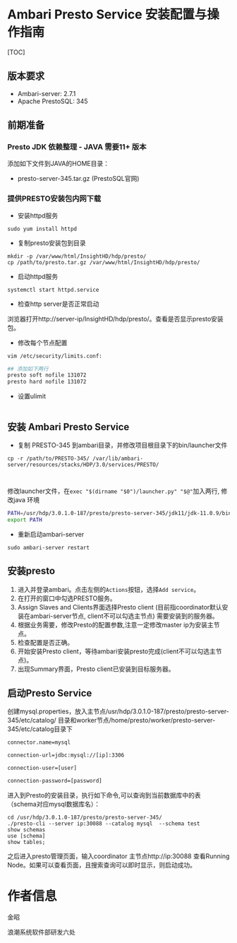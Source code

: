 #   Ambari Presto Service 安装配置与操作指南

[TOC]

## 版本要求

* Ambari-server: 2.7.1 
* Apache PrestoSQL: 345

## 前期准备

### Presto JDK 依赖整理 - JAVA 需要11+ 版本

添加如下文件到JAVA的HOME目录：

* presto-server-345.tar.gz (PrestoSQL官网)

### 提供PRESTO安装包内网下载

* 安装httpd服务

```shell
sudo yum install httpd
```

* 复制presto安装包到目录

```
mkdir -p /var/www/html/InsightHD/hdp/presto/
cp /path/to/presto.tar.gz /var/www/html/InsightHD/hdp/presto/
```

* 启动httpd服务

```
systemctl start httpd.service
```

* 检查http server是否正常启动

浏览器打开http://server-ip/InsightHD/hdp/presto/。查看是否显示presto安装包。

- 修改每个节点配置

``` bash
vim /etc/security/limits.conf:

## 添加如下两行
presto soft nofile 131072
presto hard nofile 131072
```

- 设置ulimit

```bash

```



## 安装 Ambari Presto Service

* 复制 PRESTO-345 到ambari目录，并修改项目根目录下的bin/launcher文件

```
cp -r /path/to/PRESTO-345/ /var/lib/ambari-server/resources/stacks/HDP/3.0/services/PRESTO/



```

修改launcher文件，在`exec "$(dirname "$0")/launcher.py" "$@"`加入两行, 修改java 环境

```bash
PATH=/usr/hdp/3.0.1.0-187/presto/presto-server-345/jdk11/jdk-11.0.9/bin/:$PATH
export PATH
```

* 重新启动ambari-server

```
sudo ambari-server restart
```

## 安装presto

1. 进入并登录ambari。点击左侧的`Actions`按钮，选择`Add service`。
2. 在打开的窗口中勾选PRESTO服务。
3. Assign Slaves and Clients界面选择Presto client  (目前指coordinator默认安装在ambari-server节点, client不可以勾选主节点) 需要安装到的服务器。
5. 根据业务需要，修改Presto的配置参数,注意一定修改master ip为安装主节点。
6. 检查配置是否正确。
7. 开始安装Presto client，等待ambari安装presto完成(client不可以勾选主节点)。
8. 出现Summary界面，Presto client已安装到目标服务器。

## 启动Presto Service

创建mysql.properties，放入主节点/usr/hdp/3.0.1.0-187/presto/presto-server-345/etc/catalog/ 目录和worker节点/home/presto/worker/presto-server-345/etc/catalog目录下

``` bash
connector.name=mysql

connection-url=jdbc:mysql://[ip]:3306

connection-user=[user]

connection-password=[password]
```



进入到Presto的安装目录，执行如下命令,可以查询到当前数据库中的表（schema对应mysql数据库名）：

```shell
cd /usr/hdp/3.0.1.0-187/presto/presto-server-345/
./presto-cli --server ip:30088 --catalog mysql  --schema test
show schemas
use [schema]
show tables;

```

之后进入presto管理页面，输入coordinator 主节点http://ip:30088 查看Running Node。如果可以查看页面，且搜索查询可以即时显示，则启动成功。

# 作者信息

金昭

浪潮系统软件部研发六处


